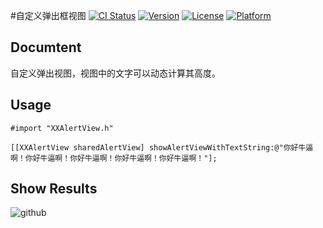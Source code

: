

#自定义弹出框视图
[![CI Status](http://img.shields.io/travis/yaoqi/ViewFrame.svg?style=flat)](https://travis-ci.org/yaoqi/ViewFrame)
[![Version](https://img.shields.io/cocoapods/v/ViewFrame.svg?style=flat)](http://cocoapods.org/pods/ViewFrame)
[![License](https://img.shields.io/cocoapods/l/ViewFrame.svg?style=flat)](http://cocoapods.org/pods/ViewFrame)
[![Platform](https://img.shields.io/cocoapods/p/ViewFrame.svg?style=flat)](http://cocoapods.org/pods/ViewFrame)

##	 Documtent

自定义弹出视图，视图中的文字可以动态计算其高度。

## Usage

	#import "XXAlertView.h"
	
	[[XXAlertView sharedAlertView] showAlertViewWithTextString:@"你好牛逼啊！你好牛逼啊！你好牛逼啊！你好牛逼啊！你好牛逼啊！"];


## Show Results

![github](https://github.com/yaoqi-github/CustomAlertView/blob/master/CustomAlertView.gif)